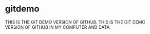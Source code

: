 # gitdemo
THIS IS THE GIT DEMO VERSION OF GITHUB.
THIS IS THE GIT DEMO VERSION OF GITHUB IN MY COMPUTER AND DATA.


